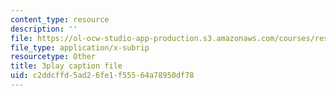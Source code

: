 ```yaml
---
content_type: resource
description: ''
file: https://ol-ocw-studio-app-production.s3.amazonaws.com/courses/res-6-012-introduction-to-probability-spring-2018/c2ddcffd5ad26fe1f55564a78950df78_XsowwurOvH0.srt
file_type: application/x-subrip
resourcetype: Other
title: 3play caption file
uid: c2ddcffd-5ad2-6fe1-f555-64a78950df78
---
```

